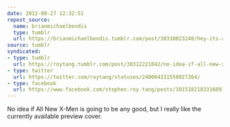 ```yaml
---
date: 2012-08-27 12:32:51
repost_source:
  name: brianmichaelbendis
  type: tumblr
  url: https://brianmichaelbendis.tumblr.com/post/30310023248/hey-its-another-piece-of-the-all-new-x-men
source: tumblr
syndicated:
- type: tumblr
  url: https://roytang.tumblr.com/post/30312221042/no-idea-if-all-new-x-men-is-going-to-be-any-good
- type: twitter
  url: https://twitter.com/roytang/statuses/240064331558027264/
- type: facebook
  url: https://www.facebook.com/stephen.roy.tang/posts/10151821833168912
---
```


<p>No idea if All New X-Men is going to be any good, but I really like the currently available preview cover.</p>